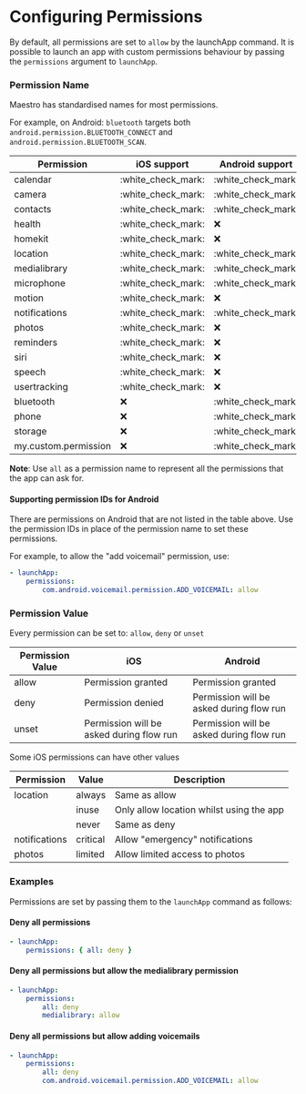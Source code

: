 # Configuring Permissions

By default, all permissions are set to `allow` by the launchApp command. It is possible to launch an app with custom permissions behaviour by passing the `permissions` argument to `launchApp`.

### Permission Name

Maestro has standardised names for most permissions.

For example, on Android: `bluetooth` targets both `android.permission.BLUETOOTH_CONNECT` and `android.permission.BLUETOOTH_SCAN`.

| Permission           | iOS support          | Android support      |
| -------------------- | -------------------- | -------------------- |
| calendar             | :white\_check\_mark: | :white\_check\_mark: |
| camera               | :white\_check\_mark: | :white\_check\_mark: |
| contacts             | :white\_check\_mark: | :white\_check\_mark: |
| health               | :white\_check\_mark: | ❌                    |
| homekit              | :white\_check\_mark: | ❌                    |
| location             | :white\_check\_mark: | :white\_check\_mark: |
| medialibrary         | :white\_check\_mark: | :white\_check\_mark: |
| microphone           | :white\_check\_mark: | :white\_check\_mark: |
| motion               | :white\_check\_mark: | ❌                    |
| notifications        | :white\_check\_mark: | :white\_check\_mark: |
| photos               | :white\_check\_mark: | ❌                    |
| reminders            | :white\_check\_mark: | ❌                    |
| siri                 | :white\_check\_mark: | ❌                    |
| speech               | :white\_check\_mark: | ❌                    |
| usertracking         | :white\_check\_mark: | ❌                    |
| bluetooth            | ❌                    | :white\_check\_mark: |
| phone                | ❌                    | :white\_check\_mark: |
| storage              | ❌                    | :white\_check\_mark: |
| my.custom.permission | ❌                    | :white\_check\_mark: |

**Note**: Use `all` as a permission name to represent all the permissions that the app can ask for.

#### Supporting permission IDs for Android

There are permissions on Android that are not listed in the table above. Use the permission IDs in place of the permission name to set these permissions.

For example, to allow the "add voicemail" permission, use:

```yaml
- launchApp:
    permissions:
        com.android.voicemail.permission.ADD_VOICEMAIL: allow
```

### Permission Value

Every permission can be set to: `allow`, `deny` or `unset`

| Permission Value | iOS                                      | Android                                  |
| ---------------- | ---------------------------------------- | ---------------------------------------- |
| allow            | Permission granted                       | Permission granted                       |
| deny             | Permission denied                        | Permission will be asked during flow run |
| unset            | Permission will be asked during flow run | Permission will be asked during flow run |

Some iOS permissions can have other values

| Permission    | Value    | Description                              |
| ------------- | -------- | ---------------------------------------- |
| location      | always   | Same as allow                            |
|               | inuse    | Only allow location whilst using the app |
|               | never    | Same as deny                             |
| notifications | critical | Allow "emergency" notifications          |
| photos        | limited  | Allow limited access to photos           |

### Examples

Permissions are set by passing them to the `launchApp` command as follows:

#### Deny all permissions

```yaml
- launchApp:
    permissions: { all: deny } 
```

#### Deny all permissions but allow the medialibrary permission

```yaml
- launchApp:
    permissions:
        all: deny
        medialibrary: allow
```

#### Deny all permissions but allow adding voicemails

```yaml
- launchApp:
    permissions:
        all: deny
        com.android.voicemail.permission.ADD_VOICEMAIL: allow
```
